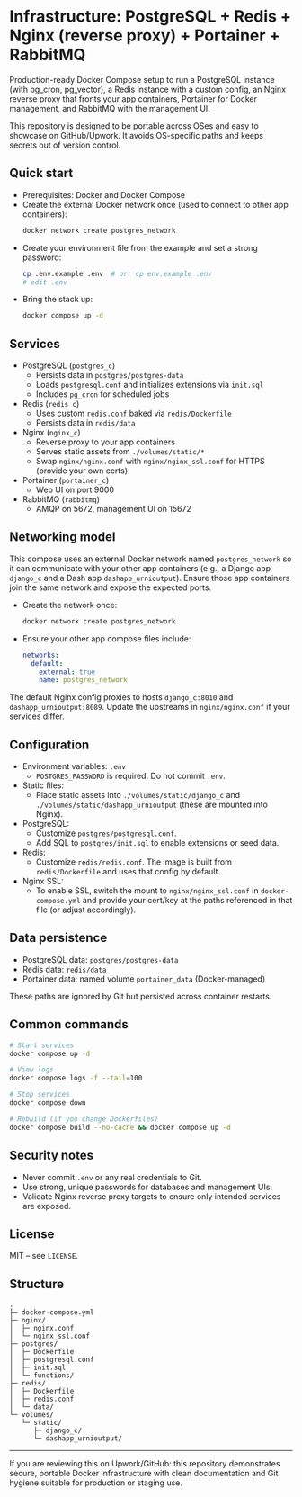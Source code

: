 # Infrastructure: PostgreSQL + Redis + Nginx (reverse proxy) + Portainer + RabbitMQ

Production-ready Docker Compose setup to run a PostgreSQL instance (with pg_cron, pg_vector), a Redis instance with a custom config, an Nginx reverse proxy that fronts your app containers, Portainer for Docker management, and RabbitMQ with the management UI.

This repository is designed to be portable across OSes and easy to showcase on GitHub/Upwork. It avoids OS-specific paths and keeps secrets out of version control.

## Quick start

- Prerequisites: Docker and Docker Compose
- Create the external Docker network once (used to connect to other app containers):
  ```bash
  docker network create postgres_network
  ```
- Create your environment file from the example and set a strong password:
  ```bash
  cp .env.example .env  # or: cp env.example .env
  # edit .env
  ```
- Bring the stack up:
  ```bash
  docker compose up -d
  ```

## Services

- PostgreSQL (`postgres_c`)
  - Persists data in `postgres/postgres-data`
  - Loads `postgresql.conf` and initializes extensions via `init.sql`
  - Includes `pg_cron` for scheduled jobs
- Redis (`redis_c`)
  - Uses custom `redis.conf` baked via `redis/Dockerfile`
  - Persists data in `redis/data`
- Nginx (`nginx_c`)
  - Reverse proxy to your app containers
  - Serves static assets from `./volumes/static/*`
  - Swap `nginx/nginx.conf` with `nginx/nginx_ssl.conf` for HTTPS (provide your own certs)
- Portainer (`portainer_c`)
  - Web UI on port 9000
- RabbitMQ (`rabbitmq`)
  - AMQP on 5672, management UI on 15672

## Networking model

This compose uses an external Docker network named `postgres_network` so it can communicate with your other app containers (e.g., a Django app `django_c` and a Dash app `dashapp_urnioutput`). Ensure those app containers join the same network and expose the expected ports.

- Create the network once:
  ```bash
  docker network create postgres_network
  ```
- Ensure your other app compose files include:
  ```yaml
  networks:
    default:
      external: true
      name: postgres_network
  ```

The default Nginx config proxies to hosts `django_c:8010` and `dashapp_urnioutput:8089`. Update the upstreams in `nginx/nginx.conf` if your services differ.

## Configuration

- Environment variables: `.env`
  - `POSTGRES_PASSWORD` is required. Do not commit `.env`.
- Static files:
  - Place static assets into `./volumes/static/django_c` and `./volumes/static/dashapp_urnioutput` (these are mounted into Nginx).
- PostgreSQL:
  - Customize `postgres/postgresql.conf`.
  - Add SQL to `postgres/init.sql` to enable extensions or seed data.
- Redis:
  - Customize `redis/redis.conf`. The image is built from `redis/Dockerfile` and uses that config by default.
- Nginx SSL:
  - To enable SSL, switch the mount to `nginx/nginx_ssl.conf` in `docker-compose.yml` and provide your cert/key at the paths referenced in that file (or adjust accordingly).

## Data persistence

- PostgreSQL data: `postgres/postgres-data`
- Redis data: `redis/data`
- Portainer data: named volume `portainer_data` (Docker-managed)

These paths are ignored by Git but persisted across container restarts.

## Common commands

```bash
# Start services
docker compose up -d

# View logs
docker compose logs -f --tail=100

# Stop services
docker compose down

# Rebuild (if you change Dockerfiles)
docker compose build --no-cache && docker compose up -d
```

## Security notes

- Never commit `.env` or any real credentials to Git.
- Use strong, unique passwords for databases and management UIs.
- Validate Nginx reverse proxy targets to ensure only intended services are exposed.

## License

MIT – see `LICENSE`.

## Structure

```
.
├─ docker-compose.yml
├─ nginx/
│  ├─ nginx.conf
│  └─ nginx_ssl.conf
├─ postgres/
│  ├─ Dockerfile
│  ├─ postgresql.conf
│  ├─ init.sql
│  └─ functions/
├─ redis/
│  ├─ Dockerfile
│  ├─ redis.conf
│  └─ data/
└─ volumes/
   └─ static/
      ├─ django_c/
      └─ dashapp_urnioutput/
```

---

If you are reviewing this on Upwork/GitHub: this repository demonstrates secure, portable Docker infrastructure with clean documentation and Git hygiene suitable for production or staging use.
